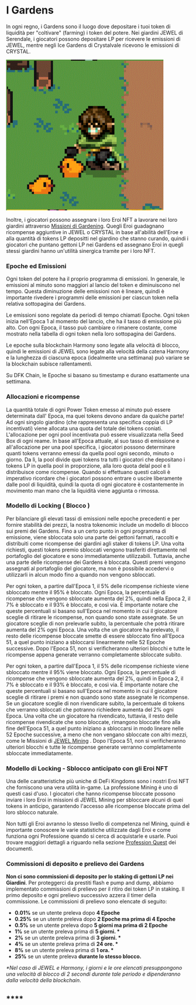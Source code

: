 # I Gardens

In ogni regno, i Gardens sono il luogo dove depositare i tuoi token di liquidità per "coltivare" (farming) i token del potere. Nei giardini JEWEL di Serendale, i giocatori possono depositare LP per ricevere le emissioni di JEWEL, mentre negli Ice Gardens di Crystalvale ricevono le emissioni di CRYSTAL.

![](<../.gitbook/assets/Cute Henry.gif>)

Inoltre, i giocatori possono assegnare i loro Eroi NFT a lavorare nei loro giardini attraverso [Missioni di Gardening](../learn/gameplay/professions/gardening.md). Quegli Eroi guadagnano ricompense aggiuntive in JEWEL o CRYSTAL in base all'abilità dell'Eroe e alla quantità di tokens LP depositti nel giardino che stanno curando, quindi i giocatori che puntano gettoni LP nei Gardens ed assegnano Eroi in quegli stessi giardini hanno un'utilità sinergica tramite per i loro NFT.

### Epoche ed Emissioni

Ogni token del potere ha il proprio programma di emissioni. In generale, le emissioni al minuto sono maggiori al lancio del token e diminuiscono nel tempo. Questa diminuzione delle emissioni non è lineare, quindi è importante rivedere i programmi delle emissioni per ciascun token nella relativa sottopagina dei Gardens.

Le emissioni sono regolate da periodi di tempo chiamati Epoche. Ogni token inizia nell'Epoca 1 al momento del lancio, che ha il tasso di emissione più alto. Con ogni Epoca, il tasso può cambiare o rimanere costante, come mostrato nella tabella di ogni token nella loro sottopagina dei Gardens.

Le epoche sulla blockchain Harmony sono legate alla velocità di blocco, quindi le emissioni di JEWEL sono legate alla velocità della catena Harmony e la lunghezza di ciascuna epoca (idealmente una settimana) può variare se la blockchain subisce rallentamenti.

Su DFK Chain, le Epoche si basano su timestamp e durano esattamente una settimana.

### Allocazioni e ricompense

La quantità totale di ogni Power Token emesso al minuto può essere determinata dall' Epoca, ma quei tokens devono andare da qualche parte! Ad ogni singolo giardino (che rappresenta una specifica coppia di LP incentivati) viene allocata una quota del totale dei tokens coniati. L'allocazione per ogni pool incentivata può essere visualizzata nella Seed Box di ogni reame. In base all'Epoca attuale, al suo tasso di emissione e all'allocazione per una pool specifica, i giocatori possono determinare quanti tokens verranno emessi da quella pool ogni secondo, minuto o giorno. Da lì, la pool divide quei tokens tra tutti i giocatori che depositano i tokens LP in quella pool in proporzione, alla loro quota delal pool e li distribuisce come ricompense. Quando si effettuano questi calcoli è imperativo ricordare che i giocatori possono entrare o uscire liberamente dalle pool di liquidità, quindi la quota di ogni giocatore è costantemente in movimento man mano che la liquidità viene aggiunta o rimossa.

### Modello di Locking ( Blocco )

Per bilanciare gli elevati tassi di emissioni nelle epoche precedenti e per fornire stabilità dei prezzi, la nostra tokenomic include un modello di blocco sui premi dei Gardens. Fino a un certo punto in ogni programma di emissione, viene sbloccata solo una parte dei gettoni farmati, raccolti e distribuiti come ricompense dei giardini agli staker di tokens LP. Una volta richiesti, questi tokens premio sbloccati vengono trasferiti direttamente nel portafoglio del giocatore e sono immediatamente utilizzabili. Tuttavia, anche una parte delle ricompense dei Gardens è bloccata. Questi premi vengono assegnati al portafoglio del giocatore, ma non è possibile accedervi o utilizzarli in alcun modo fino a quando non vengono sbloccati.

Per ogni token, a partire dall'Epoca 1, il 5% delle ricompense richieste viene sbloccato mentre il 95% è bloccato. Ogni Epoca, la percentuale di ricompense che vengono sbloccate aumenta del 2%, quindi nella Epoca 2, il 7% è sbloccato e il 93% è bloccato, e così via. È importante notare che queste percentuali si basano sull'Epoca nel momento in cui il giocatore sceglie di ritirare le ricompense, non quando sono state assegnate. Se un giocatore sceglie di non prelevarle subito, la percentuale che potrà ritirare aumenta del 2% ogni Epoca. Una volta che un giocatore ha prelevato, il resto delle ricompense bloccate smette di essere sbloccato fino all'Epoca 51, a quel punto iniziano a sbloccarsi linearmente nelle 52 Epoche successive. Dopo l'Epoca 51, non si verificheranno ulteriori blocchi e tutte le ricompense appena generate verranno completamente sbloccate subito.

Per ogni token, a partire dall'Epoca 1, il 5% delle ricompense richieste viene sbloccato mentre il 95% viene bloccato. Ogni Epoca, la percentuale di ricompense che vengono sbloccate aumenta del 2%, quindi in Epoca 2, il 7% è sbloccato e il 93% è bloccato, e così via. È importante notare che queste percentuali si basano sull'Epoca nel momento in cui il giocatore sceglie di ritirare i premi e non quando sono state assegnate le ricompense. Se un giocatore sceglie di non rivendicare subito, la percentuale di tokens che verranno sbloccati che potranno richiedere aumenta del 2% ogni Epoca. Una volta che un giocatore ha rivendicato, tuttavia, il resto delle ricompense rivendicate che sono bloccate, rimangono bloccate fino alla fine dell'Epoca 51, a quel punto iniziano a sbloccarsi in modo lineare nelle 52 Epoche successive, a meno che non vengano sbloccate con altri mezzi, come le Missioni di [JEWEL Mining](../learn/gameplay/professions/jewel-mining.md) . Dopo l'Epoca 51, non si verificheranno ulteriori blocchi e tutte le ricompense generate verranno completamente sbloccate immediatamente.

### Modello di Locking  - Sblocco anticipato con gli Eroi NFT

Una delle caratteristiche più uniche di DeFi Kingdoms sono i nostri Eroi NFT che forniscono una vera utilità in-game. La professione Mining è uno di questi casi d'uso. I giocatori che hanno ricompense bloccate possono inviare i loro Eroi in missioni di JEWEL Mining per sbloccare alcuni di quei tokens in anticipo, garantendo l'accesso alle ricompense bloccate prima del loro sblocco naturale.

Non tutti gli Eroi avranno lo stesso livello di competenza nel Mining, quindi è importante conoscere le varie statistiche utilizzate dagli Eroi e come funziona ogni Professione quando si cerca di acquistarle e usarle. Puoi trovare maggiori dettagli a riguardo nella sezione [Profession Quest](../learn/gameplay/professions/) dei documenti.

### Commissioni di deposito e prelievo dei Gardens

**Non ci sono commissioni di deposito per lo staking di gettoni LP nei Giardini**. Per proteggerci da prestiti flash e pump and dump, abbiamo implementato commissioni di prelievo per il ritiro dei token LP in staking. Il primo deposito e ogni prelievo successivo azzera il timer della commissione. Le commissioni di prelievo sono elencate di seguito:

* **0.01%** se un utente preleva dopo **4 Epoche**
* **0.25%** se un utente preleva dopo  **2 Epoche ma prima di 4 Epoche**
* **0.5%** se un utente preleva dopo **5 giorni ma prima di 2 Epoche**
* **1%** se un utente preleva prima di **5 giorni. \***
* **2%** se un utente preleva prima di **3 giorni. \***
* **4%** se un utente preleva prima di **24 ore. \***
* **8%** se un utente preleva prima di **1 ora. \***
* **25%** se un utente preleva **durante lo stesso blocco.**

_\*Nel caso di JEWEL e Harmony, i giorni e le ore elencati presuppongono una velocità di blocco di 2 secondi durante tale periodo e dipenderanno dalla velocità della blockchain_.

## ****
